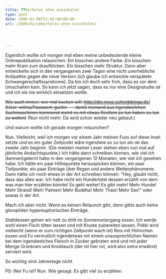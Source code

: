 ```yaml
---
title: ??berholen ohne einzuholen
type: post
date: 2006-01-06T21:43:00+00:00
url: /2006/01/ueberholen-ohne-einzuholen/




---
```

Eigentlich wollte ich morgen mal eben meine unbedeutende kleine Onlinepublikation relaunchen. Ein bisschen andere Farbe. Ein bisschen mehr Kram zum draufklicken. Ein bisschen mehr Struktur. Dann aber entwickelte sich in den vergangenen zwei Tagen eine nicht unerhebliche Antipathie gegen die neue Version (ich glaube ich entwickle verspätete Schwangerschaftssyndrome). Da bin ich doch sehr froh, dass es _vor_ dem Umschalten kam. So kann ich jetzt sagen, dass es nur eine Designstudie ist und ich sie nie wirklich einsetzen wollte.

<del>Wie auch immer: wer mal kucken will: <a href="http://die.neue.schreibbloga.de/">http://die.neue.schreibbloga.de/</a> (User: wilma/Passwort: guckn --- damit niemand aus irgendwelchen Suchmaschinen kommend meint es mit etwas Reellem zu tun haben zu tun zu wollen)</del> (Nun nicht mehr. Da wird schon wieder neu gebaut.)

Und warum wollte ich gerade morgen relaunchen?

Nun. Vielleicht, weil ich morgen vor einem Jahr meinen Fuss auf diese Insel setzte und es ein guter Zeitpunkt wäre irgendwie so zu tun als ob das zweite Jahr beginnt. (Die meisten meiner Leser stehen eben nun mal auf jährliche Andachtspunkte.) Ich hätte dann schreiben können, wie viel ich (kennen)gelernt habe in den vergangenen 12 Monaten, wie viel ich gesehen habe. Ich hätte ein paar Höhepunkte herauspicken können, ein paar Tiefpunkte, ein paar Einträge über Regen und andere Wetterphänomene. Dann hätte ich noch etwas in der Art schreiben können: "Hey, glaubt nicht, dass das alles war. Ich habe nicht ein Hundertstel dessen erzählt von dem was man hier erzählen könnte! Es geht weiter! Es gibt mehr! Mehr Hunde! Mehr Strand! Mehr Palmen! Mehr Buddha! Mehr Thais! Mehr Sex!" oder sowas in der Art.

Mach ich aber nicht. Wenn es keinen Relaunch gibt, dann gibts auch keine glorophilen hypereuphorischen Einträge.

Stattdessen gehen wir nett zu dritt im Sonnenuntergang essen. Ich werde wohl einen Fisch töten lassen und mit Kruste zubereiten lassen. Pokki wird vielleicht (wenn er zum richtigen Zeitpunkt wach ist) Reis mit Hühnchen essen und Fu vermutlich irgendetwas mit einem unausprechlichen Namen bei dem irgendwelches Fleisch in Zucker gebraten wird und mit jeder Menge Grünkram und Knoblauch (der ist hier rot, wird also extra erwähnt) serviert wird.

So wichtig sind Jahrestage nicht.

PS: Wer Fu ist? Nun. Wie gesagt. Es gibt viel zu erzählen.
